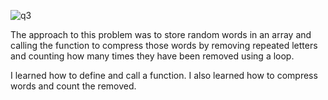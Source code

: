 ![q3](https://github.com/user-attachments/assets/c722a206-e238-4bc9-b596-5749c515891a)

The approach to this problem was to store random words in an array and calling the function to compress those words by removing repeated letters and counting how many times they have been removed using a loop.

I learned how to define and call a function.
I also learned how to compress words and count the removed.
